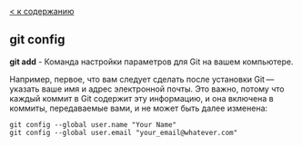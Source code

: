 [< к содержанию](./readme.md)

## git config

**git add** - Команда настройки параметров для Git на вашем компьютере.

Например, первое, что вам следует сделать после установки Git — указать ваше имя и адрес электронной почты. Это важно, потому что каждый коммит в Git содержит эту информацию, и она включена в коммиты, передаваемые вами, и не может быть далее изменена:

```bash=
git config --global user.name "Your Name"
git config --global user.email "your_email@whatever.com"
```